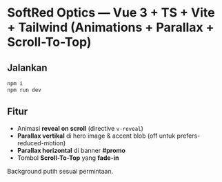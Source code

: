 # SoftRed Optics — Vue 3 + TS + Vite + Tailwind (Animations + Parallax + Scroll-To-Top)

## Jalankan
```bash
npm i
npm run dev
```

## Fitur
- Animasi **reveal on scroll** (directive `v-reveal`)
- **Parallax vertikal** di hero image & accent blob (off untuk prefers-reduced-motion)
- **Parallax horizontal** di banner **#promo**
- Tombol **Scroll-To-Top** yang **fade-in**

Background putih sesuai permintaan.